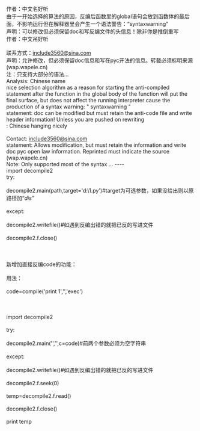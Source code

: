 作者：中文名好听<br />由于一开始选择的算法的原因，反编后函数里的global语句会放到函数体的最后面，不影响运行但在解释器里会产生一个语法警告：“syntaxwarning”<br />声明：可以修改但必须保留doc和写反编文件的头信息！除非你是推倒重写<br />作者：中文吊好听<br /><br />联系方式：include3560@sina.com<br />声明：允许修改，但必须保留doc信息和写在pyc开法的信息。转载必须标明来源(wap.wapele.cn)<br />注：只支持大部分的语法…<br />Analysis: Chinese name <br /> nice selection algorithm as a reason for starting the anti-compiled statement after the function in the global body of the function will put the final surface, but does not affect the running interpreter cause the production of a syntax warning: " syntaxwarning "<br /> statement: doc can be modified but must retain the anti-code file and write header information! Unless you are pushed on rewriting <br />: Chinese hanging nicely <br /> <br /> Contact: include3560@sina.com <br /> statement: Allows modification, but must retain the information and write doc pyc open law information. Reprinted must indicate the source (wap.wapele.cn) <br /> Note: Only supported most of the syntax ...
----<br />import decompile2<br />try:<br /><br />    decompile2.main(path,target='d:\\1.py')#target为可选参数，如果没给出则以原路径加“_dis”_<br /><br />except:<br /><br />    decompile2.writefile()#如遇到反编出错的就把已反的写进文件<br /><br />    decompile2.f.close()<br /><br /><br /><br />新增加直接反编code的功能：<br /><br />用法：<br /><br />code=compile('print 1','','exec')<br /><br /><br /><br />import decompile2<br /><br />try:<br /><br />    decompile2.main('','',c=code)#前两个参数必须为空字符串<br /><br />except:<br /><br />    decompile2.writefile()#如遇到反编出错的就把已反的写进文件<br /><br />    decompile2.f.seek(0)<br /><br />    temp=decompile2.f.read()<br /><br />    decompile2.f.close()<br /><br />print temp